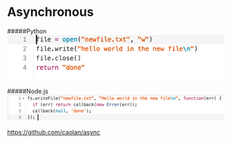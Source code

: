 # Asynchronous

#####Python
![pyasync](/img/python-async-example.png)

#####Node.js
![node](/img/node-async-example.png)

<https://github.com/caolan/async>

